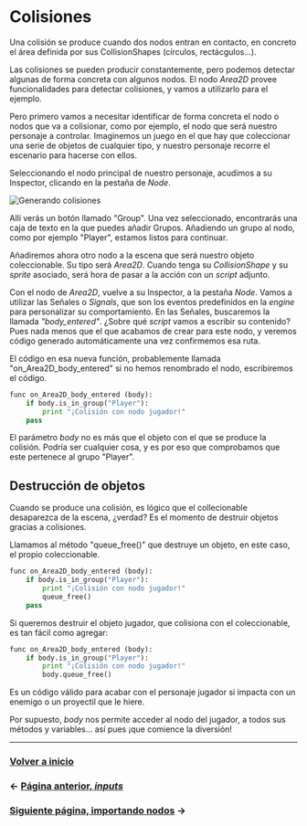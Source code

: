 # Colisiones

Una colisión se produce cuando dos nodos entran en contacto, en concreto el área definida por sus CollisionShapes (círculos, rectácgulos...).

Las colisiones se pueden producir constantemente, pero podemos detectar algunas de forma concreta con algunos nodos. El nodo _Area2D_ provee funcionalidades para detectar colisiones, y vamos a utilizarlo para el ejemplo.

Pero primero vamos a necesitar identificar de forma concreta el nodo o nodos que va a colisionar, como por ejemplo, el nodo que será nuestro personaje a controlar. Imaginemos un juego en el que hay que coleccionar una serie de objetos de cualquier tipo, y nuestro personaje recorre el escenario para hacerse con ellos.

Seleccionando el nodo principal de nuestro personaje, acudimos a su Inspector, clicando en la pestaña de _Node_.

![Generando colisiones](https://steemitimages.com/0x0/https://res.cloudinary.com/hpiynhbhq/image/upload/v1518861926/brivxfm3l7qgdozloy6q.png)

Allí verás un botón llamado "Group". Una vez seleccionado, encontrarás una caja de texto en la que puedes añadir Grupos. Añadiendo un grupo al nodo, como por ejemplo "Player", estamos listos para continuar.

Añadiremos ahora otro nodo a la escena que será nuestro objeto coleccionable. Su tipo será _Area2D_. Cuando tenga su _CollisionShape_ y su _sprite_ asociado, será hora de pasar a la acción con un _script_ adjunto.

Con el nodo de _Area2D_, vuelve a su Inspector, a la pestaña _Node_. Vamos a utilizar las Señales o _Signals_, que son los eventos predefinidos en la _engine_ para personalizar su comportamiento. En las Señales, buscaremos la llamada _"body_entered"_. ¿Sobre qué _script_ vamos a escribir su contenido? Pues nada menos que el que acabamos de crear para este nodo, y veremos código generado automáticamente una vez confirmemos esa ruta.

El código en esa nueva función, probablemente llamada "on_Area2D_body_entered" si no hemos renombrado el nodo, escribiremos el código.

```py
func on_Area2D_body_entered (body):
    if body.is_in_group("Player"):
        print "¡Colisión con nodo jugador!"
    pass
```

El parámetro _body_ no es más que el objeto con el que se produce la colisión. Podría ser cualquier cosa, y es por eso que comprobamos que este pertenece al grupo "Player".

## Destrucción de objetos

Cuando se produce una colisión, es lógico que el collecionable desaparezca de la escena, ¿verdad? Es el momento de destruir objetos gracias a colisiones.

Llamamos al método "queue_free()" que destruye un objeto, en este caso, el propio coleccionable.

```py
func on_Area2D_body_entered (body):
    if body.is_in_group("Player"):
        print "¡Colisión con nodo jugador!"
        queue_free()
    pass
```

Si queremos destruir el objeto jugador, que colisiona con el coleccionable, es tan fácil como agregar:

```py
func on_Area2D_body_entered (body):
    if body.is_in_group("Player"):
        print "¡Colisión con nodo jugador!"
        body.queue_free()
```

Es un código válido para acabar con el personaje jugador si impacta con un enemigo o un proyectil que le hiere.

Por supuesto, _body_ nos permite acceder al nodo del jugador, a todos sus métodos y variables... así pues ¡que comience la diversión!

---

### [Volver a inicio](../README.md)

### ← [Página anterior, _inputs_](ui.md)

### [Siguiente página, importando nodos](import.md) →